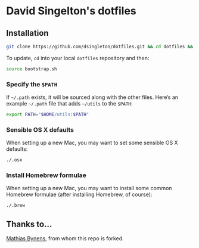 # David Singelton's dotfiles

## Installation

```bash
git clone https://github.com/dsingleton/dotfiles.git && cd dotfiles && source bootstrap.sh
```

To update, `cd` into your local `dotfiles` repository and then:

```bash
source bootstrap.sh
```

### Specify the `$PATH`

If `~/.path` exists, it will be sourced along with the other files.
Here’s an example `~/.path` file that adds `~/utils` to the `$PATH`:

```bash
export PATH="$HOME/utils:$PATH"
```

### Sensible OS X defaults

When setting up a new Mac, you may want to set some sensible OS X defaults:

```bash
./.osx
```

### Install Homebrew formulae

When setting up a new Mac, you may want to install some common Homebrew formulae (after installing Homebrew, of course):

```bash
./.brew
```


## Thanks to…

[Mathias Bynens](https://github.com/mathiasbynens/dotfiles), from whom this repo is forked.
